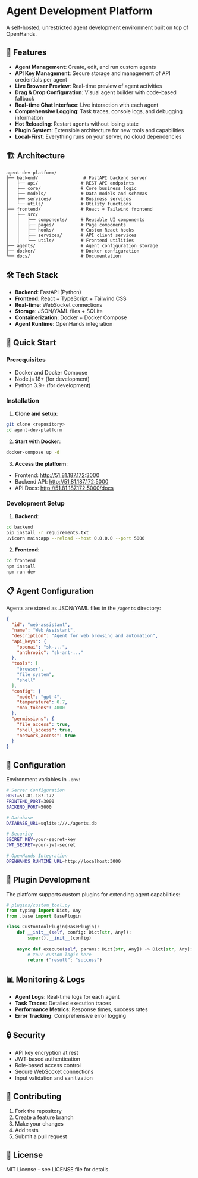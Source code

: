 # Agent Development Platform

A self-hosted, unrestricted agent development environment built on top of OpenHands.

## 🚀 Features

- **Agent Management**: Create, edit, and run custom agents
- **API Key Management**: Secure storage and management of API credentials per agent
- **Live Browser Preview**: Real-time preview of agent activities
- **Drag & Drop Configuration**: Visual agent builder with code-based fallback
- **Real-time Chat Interface**: Live interaction with each agent
- **Comprehensive Logging**: Task traces, console logs, and debugging information
- **Hot Reloading**: Restart agents without losing state
- **Plugin System**: Extensible architecture for new tools and capabilities
- **Local-First**: Everything runs on your server, no cloud dependencies

## 🏗️ Architecture

```
agent-dev-platform/
├── backend/                 # FastAPI backend server
│   ├── api/                # REST API endpoints
│   ├── core/               # Core business logic
│   ├── models/             # Data models and schemas
│   ├── services/           # Business services
│   └── utils/              # Utility functions
├── frontend/               # React + Tailwind frontend
│   ├── src/
│   │   ├── components/     # Reusable UI components
│   │   ├── pages/          # Page components
│   │   ├── hooks/          # Custom React hooks
│   │   ├── services/       # API client services
│   │   └── utils/          # Frontend utilities
├── agents/                 # Agent configuration storage
├── docker/                 # Docker configuration
└── docs/                   # Documentation
```

## 🛠️ Tech Stack

- **Backend**: FastAPI (Python)
- **Frontend**: React + TypeScript + Tailwind CSS
- **Real-time**: WebSocket connections
- **Storage**: JSON/YAML files + SQLite
- **Containerization**: Docker + Docker Compose
- **Agent Runtime**: OpenHands integration

## 🚀 Quick Start

### Prerequisites

- Docker and Docker Compose
- Node.js 18+ (for development)
- Python 3.9+ (for development)

### Installation

1. **Clone and setup**:
```bash
git clone <repository>
cd agent-dev-platform
```

2. **Start with Docker**:
```bash
docker-compose up -d
```

3. **Access the platform**:
- Frontend: http://51.81.187.172:3000
- Backend API: http://51.81.187.172:5000
- API Docs: http://51.81.187.172:5000/docs

### Development Setup

1. **Backend**:
```bash
cd backend
pip install -r requirements.txt
uvicorn main:app --reload --host 0.0.0.0 --port 5000
```

2. **Frontend**:
```bash
cd frontend
npm install
npm run dev
```

## 📋 Agent Configuration

Agents are stored as JSON/YAML files in the `/agents` directory:

```json
{
  "id": "web-assistant",
  "name": "Web Assistant",
  "description": "Agent for web browsing and automation",
  "api_keys": {
    "openai": "sk-...",
    "anthropic": "sk-ant-..."
  },
  "tools": [
    "browser",
    "file_system",
    "shell"
  ],
  "config": {
    "model": "gpt-4",
    "temperature": 0.7,
    "max_tokens": 4000
  },
  "permissions": {
    "file_access": true,
    "shell_access": true,
    "network_access": true
  }
}
```

## 🔧 Configuration

Environment variables in `.env`:

```bash
# Server Configuration
HOST=51.81.187.172
FRONTEND_PORT=3000
BACKEND_PORT=5000

# Database
DATABASE_URL=sqlite:///./agents.db

# Security
SECRET_KEY=your-secret-key
JWT_SECRET=your-jwt-secret

# OpenHands Integration
OPENHANDS_RUNTIME_URL=http://localhost:3000
```

## 🔌 Plugin Development

The platform supports custom plugins for extending agent capabilities:

```python
# plugins/custom_tool.py
from typing import Dict, Any
from .base import BasePlugin

class CustomToolPlugin(BasePlugin):
    def __init__(self, config: Dict[str, Any]):
        super().__init__(config)
    
    async def execute(self, params: Dict[str, Any]) -> Dict[str, Any]:
        # Your custom logic here
        return {"result": "success"}
```

## 📊 Monitoring & Logs

- **Agent Logs**: Real-time logs for each agent
- **Task Traces**: Detailed execution traces
- **Performance Metrics**: Response times, success rates
- **Error Tracking**: Comprehensive error logging

## 🔒 Security

- API key encryption at rest
- JWT-based authentication
- Role-based access control
- Secure WebSocket connections
- Input validation and sanitization

## 🤝 Contributing

1. Fork the repository
2. Create a feature branch
3. Make your changes
4. Add tests
5. Submit a pull request

## 📄 License

MIT License - see LICENSE file for details.
